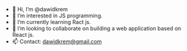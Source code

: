 - 👋 Hi, I’m @dawidkrem
- 👀 I’m interested in JS programming.
- 🌱 I’m currently learning Ract js.
- 💞️ I’m looking to collaborate on building a web application based on React js.
- 📫 Contact: dawidkrem@gmail.com

<!---
dawidkrem/dawidkrem is a ✨ special ✨ repository because its `README.md` (this file) appears on your GitHub profile.
You can click the Preview link to take a look at your changes.
--->
